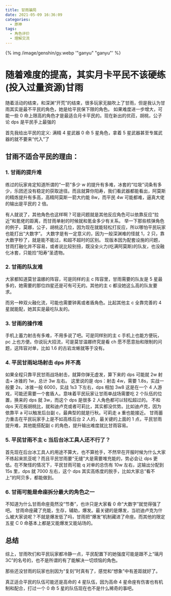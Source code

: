 ```yaml
---
title: 甘雨骗局
date: 2021-05-09 16:36:09
categories:
  - 原神
tags:
  - 角色评价
  - 理解交流
---
```


{% img /image/genshin/gy.webp '"ganyu" "ganyu"' %}

# **随着难度的提高，其实月卡平民不该硬练(投入过量资源)甘雨**

随着活动的结束，和深渊“开荒”的结束，很多玩家无脑吹上了甘雨，但是我认为甘雨其实是最不平民的角色，她是给平民保下限的角色。
如果难度进一步增大，可能一些 0 命上限高的角色才是最适合月卡平民的。现在新出的优菈，胡桃，公子论 dps 是平民手上最强的

首先我给出平民的定义: 满精 4 星武器 0 命 5 星角色，拿着 5 星武器甚至专属武器的就不要来“代入”了

## 甘雨不适合平民的理由：

<!--more-->

### 1. 甘雨的提升难

练过的玩家肯定知道所谓的“一箭”多少 w 的提升有多难，冰套的“垃圾”词条有多少，乐团还没有稳定的获取途径。而且就算你阳寿，我们看武器都能看出，阿莫斯的精炼提升有多高，高精阿莫斯一箭大约能 8w，而平民 4w 可能都难，逼真大佬的输出是平民的 2 倍。

有人就说了，其他角色也这样啊？可是问题就是其他反应角色可以依靠反应“拉近”和氪佬的距离，而甘雨单射的时候就和氪金多少有关系。
举一下那些核弹角色的例子，莫娜，公子，胡桃这几位，因为现在就能轻松打反应，所以哪怕平民玩家也能打出“大数字”。
大数字是有一定意义的，因为一般深渊难的怪就 1，2 只，靠大数字秒了，就是能不能过，和超不超时的区别。
现版本因为配套设施的问题，甘雨打融化并不容易，或者说比较别扭，既没全火力(吃满阿莫斯)的队友，也没融化冰套，只能捡“阳寿”圣遗物。

### 2. 甘雨的队友难

大家都知道莫甘温娜的阵容，可是同样的主 c 阵容里，甘雨需要的队友是 5 星最多的，她需要的那位四星还是可有可无的。其他的主 c 都没她这么高的队友要求。

而另一种双火融化流，可能也需要钟离或者盾角色。比起其他主 c 全靠完善的 4 星就能配，她其实是最吃队友的。

### 3. 甘雨的操作难

手机上蓄力射击有多难，不用多说了吧。可是同样别的主 c 手机上也能方便玩，pc 上也方便。你说玩大招流，可是莫甘温娜终究是看 ch 愿不愿意抬和限制的问题，这阵容对单，比如 1.6 的古岩龙蜥就等于没有。

### 4. 平民甘雨站场射击 dps 并不高

如果全程只靠平民甘雨战场射击，就算你弹无虚发，算下来的 dps 可能就 2w 射击+ 冰锥的 1w，总计 3w 左右。
这里说的是 dps：射击 4w，需要 1.8s，实战一般要 2s，冰锥一般 6000，实战 1s3 下左右，dps 相加 3w8
这是在一个 4 人游戏，可能还需要一个套盾人。意味着平民玩家让甘雨单战场需要吃 2 个队伍的位置，换来的 dps 就 3w，而这个 dps 是很多 2 人角色都可以轻松超过的。
不和 dps 天花板胡桃比，就和迪卢克或者可莉比，其实都没优势。比如迪卢克，因为依靠平 a 可以触发后台副 c，最典型的就是行秋。可莉走 a 重也能接近。
甘雨蓄力重击在平民玩家手上是不如高练后台 2 人的，最关键的上面的 1 点，平民甘雨提升难，其他能搭配副 c 的角色，提升输出难度就比甘雨容易。

### 5. 平民甘雨不主 c 当后台冰工具人还不行了？

首先现在后台冰工具人的用途不算大，也不算抢手，不然早在开服时候为什么大家不练起来凯亚呢？而且平民甘雨要“无缝”大是需要堆充能的，势必会让 dps 更低。在不聚怪的情况下，平民甘雨可能 q 对单的总伤有 10w 左右，这输出分配到 15s 里，dps 就 7000 左右，这个 dps 其实高练度的脱手，比如大家总“看不上”的阿贝多，都能做到。

### 6. 甘雨可能是命座拆分最大的角色之一

不知道为什么甘雨命座竟然没“节奏”，也许只是大家看 0 命“大数字”就觉得强了吧。
甘雨命座藏了充能，生存，辅助，爆发。最关键的是爆发，当初迪卢克为什么被大家说呢？不就是爆发低了吗，甘雨把“爆发”机制藏进了命座。而其他的限定五星 C 0 命基本上都是又能爆发又能站场的。

## 总结

综上，甘雨吹们和平民玩家都冷静一点，平民配置下的她强度可能是跟不上“璃月 3C”的名号的，也不是所谓的有了能解决一切烦恼的角色。

那些还没甘雨的玩家也别因为“复刻”时真有了，感觉和“想象”中有差距就好了。

真正适合平民的队伍可能还是高命的 4 星队伍，因为高命 4 星命座有伤害也有机制和配合，打过一个 0 命 5 星的队伍现在也不是什么稀奇的事吧。
